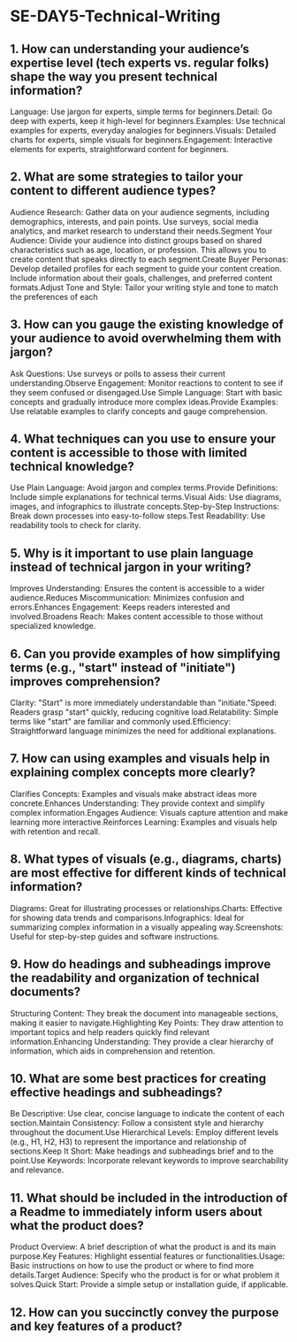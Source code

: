 # SE-DAY5-Technical-Writing
## 1. How can understanding your audience’s expertise level (tech experts vs. regular folks) shape the way you present technical information?
Language: Use jargon for experts, simple terms for beginners.Detail: Go deep with experts, keep it high-level for beginners.Examples: Use technical examples for experts, everyday analogies for beginners.Visuals: Detailed charts for experts, simple visuals for beginners.Engagement: Interactive elements for experts, straightforward content for beginners.
## 2. What are some strategies to tailor your content to different audience types?
Audience Research: Gather data on your audience segments, including demographics, interests, and pain points. Use surveys, social media analytics, and market research to understand their needs.Segment Your Audience: Divide your audience into distinct groups based on shared characteristics such as age, location, or profession. This allows you to create content that speaks directly to each segment.Create Buyer Personas: Develop detailed profiles for each segment to guide your content creation. Include information about their goals, challenges, and preferred content formats.Adjust Tone and Style: Tailor your writing style and tone to match the preferences of each
## 3. How can you gauge the existing knowledge of your audience to avoid overwhelming them with jargon?
Ask Questions: Use surveys or polls to assess their current understanding.Observe Engagement: Monitor reactions to content to see if they seem confused or disengaged.Use Simple Language: Start with basic concepts and gradually introduce more complex ideas.Provide Examples: Use relatable examples to clarify concepts and gauge comprehension.
## 4. What techniques can you use to ensure your content is accessible to those with limited technical knowledge?
Use Plain Language: Avoid jargon and complex terms.Provide Definitions: Include simple explanations for technical terms.Visual Aids: Use diagrams, images, and infographics to illustrate concepts.Step-by-Step Instructions: Break down processes into easy-to-follow steps.Test Readability: Use readability tools to check for clarity.
## 5. Why is it important to use plain language instead of technical jargon in your writing?
Improves Understanding: Ensures the content is accessible to a wider audience.Reduces Miscommunication: Minimizes confusion and errors.Enhances Engagement: Keeps readers interested and involved.Broadens Reach: Makes content accessible to those without specialized knowledge.
## 6. Can you provide examples of how simplifying terms (e.g., "start" instead of "initiate") improves comprehension?
Clarity: "Start" is more immediately understandable than "initiate."Speed: Readers grasp "start" quickly, reducing cognitive load.Relatability: Simple terms like "start" are familiar and commonly used.Efficiency: Straightforward language minimizes the need for additional explanations.
## 7. How can using examples and visuals help in explaining complex concepts more clearly?
Clarifies Concepts: Examples and visuals make abstract ideas more concrete.Enhances Understanding: They provide context and simplify complex information.Engages Audience: Visuals capture attention and make learning more interactive.Reinforces Learning: Examples and visuals help with retention and recall.
## 8. What types of visuals (e.g., diagrams, charts) are most effective for different kinds of technical information?
Diagrams: Great for illustrating processes or relationships.Charts: Effective for showing data trends and comparisons.Infographics: Ideal for summarizing complex information in a visually appealing way.Screenshots: Useful for step-by-step guides and software instructions.
## 9. How do headings and subheadings improve the readability and organization of technical documents?
Structuring Content: They break the document into manageable sections, making it easier to navigate.Highlighting Key Points: They draw attention to important topics and help readers quickly find relevant information.Enhancing Understanding: They provide a clear hierarchy of information, which aids in comprehension and retention.
## 10. What are some best practices for creating effective headings and subheadings?
Be Descriptive: Use clear, concise language to indicate the content of each section.Maintain Consistency: Follow a consistent style and hierarchy throughout the document.Use Hierarchical Levels: Employ different levels (e.g., H1, H2, H3) to represent the importance and relationship of sections.Keep It Short: Make headings and subheadings brief and to the point.Use Keywords: Incorporate relevant keywords to improve searchability and relevance.
## 11. What should be included in the introduction of a Readme to immediately inform users about what the product does?
Product Overview: A brief description of what the product is and its main purpose.Key Features: Highlight essential features or functionalities.Usage: Basic instructions on how to use the product or where to find more details.Target Audience: Specify who the product is for or what problem it solves.Quick Start: Provide a simple setup or installation guide, if applicable.
## 12. How can you succinctly convey the purpose and key features of a product?
